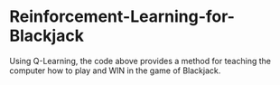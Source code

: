 # Reinforcement-Learning-for-Blackjack

Using Q-Learning, the code above provides a method for teaching the computer how to play and WIN in the game of Blackjack.
